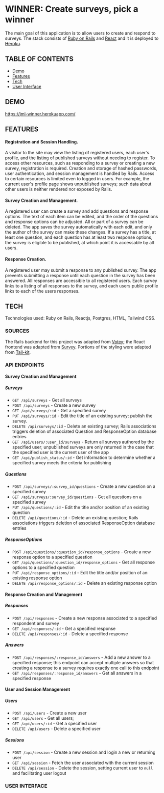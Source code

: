 # WINNER: Create surveys, pick a winner

The main goal of this application is to allow users to create and respond to surveys. The stack consists of [Ruby on Rails](https://rubyonrails.org/) and [React](https://reactjs.org/) and it is deployed to [Heroku](https://www.heroku.com/).

## TABLE OF CONTENTS

- [Demo](#Demo)
- [Features](#Features)
- [Tech](#Tech)
- [User Interface](#UserInterface)

## DEMO

https://jml-winner.herokuapp.com/

## FEATURES

#### Registration and Session Handling. 
A visitor to the site may view the listing of registered users, each user's profile, and the listing of published surveys without needing to register. To access other resources, such as responding to a survey or creating a new survey, registration is required. Creation and storage of hashed passwords, user authentication, and session management is handled by Rails. Access to certain resources is limited even to logged in users. For example, the current user's profile page shows unpublished surveys; such data about other users is neither rendered nor exposed by Rails.

#### Survey Creation and Management. 
A registered user can create a survey and add questions and response options. The text of each item can be edited, and the order of the questions and response options can be adjusted. All or part of a survey can be deleted. The app saves the survey automatically with each edit, and only the author of the survey can make these changes. If a survey has a title, at least one question, and each question has at least two response options, the survey is eligible to be published, at which point it is accessable by all users.

#### Response Creation.
A registered user may submit a response to any published survey. The app prevents submitting a response until each question in the survey has been answered. All responses are accessible to all registered users. Each survey links to a listing of all responses to the survey, and each users public profile links to each of the users responses.

## TECH

Technologies used: Ruby on Rails, Reactjs, Postgres, HTML, Tailwind CSS.

### SOURCES

The Rails backend for this project was adapted from [Votey](https://github.com/jasonmlutz/votey); the React frontend was adapted from [Survey](https://github.com/jasonmlutz/survey). Portions of the styling were adapted from [Tail-kit](https://www.tailwind-kit.com/).

### API ENDPOINTS

#### Survey Creation and Management

##### Surveys

- `GET /api/surveys` - Get all surveys
- `POST /api/surveys` - Create a new survey
- `GET /api/surveys/:id` - Get a specified survey
- `PUT /api/surveys/:id` - Edit the title of an existing survey; publish the survey.
- `DELETE /api/surveys/:id` - Delete an existing survey; Rails associations triggers deletion of associated Question and ResponseOption database entries
- `GET /api/users/:user_id/surveys` - Return all surveys authored by the specified user; unpublished surveys are only returned in the case that the specified user is the current user of the app
- `GET /api/publish_status/:id` - Get information to determine whether a specified survey meets the criteria for publishing

##### Questions

- `POST /api/surveys/:survey_id/questions` - Create a new question on a specified survey
- `GET /api/surveys/:survey_id/questions` - Get all questions on a specified survey
- `PUT /api/questions/:id` - Edit the title and/or position of an existing question
- `DELETE /api/questions/:id` - Delete an existing question; Rails associations triggers deletion of associated ResponseOption database entries

##### ResponseOptions

- `POST /api/questions/:question_id/response_options` - Create a new response option to a specified question
- `GET /api/questions/:question_id/response_options` - Get all response options to a specified question
- `PUT /api/response_options/:id` - Edit the title and/or position of an existing response option
- `DELETE /api/response_options/:id` - Delete an existing response option

#### Response Creation and Management

##### Responses

- `POST /api/responses` - Create a new response associated to a specified respondent and survey
- `GET /api/responses/:id` - Get a specified response
- `DELETE /api/responses/:id` - Delete a specified response

##### Answers

- `POST /api/responses/:response_id/answers` - Add a new answer to a specified response; this endpoint can accept multiple answers so that creating a response to a survey requires exactly one call to this endpoint
- `GET /api/responses/:response_id/answers` - Get all answers in a specified response

#### User and Session Management

##### Users

- `POST /api/users` - Create a new user
- `GET /api/users` - Get all users;
- `GET /api/users/:id` - Get a specified user
- `DELETE /api/users` - Delete a specified user

##### Sessions

- `POST /api/session` - Create a new session and login a new or returning user
- `GET /api/session` - Fetch the user associated with the current session
- `DELETE /api/session` - Delete the session, setting current user to `null` and facilitating user logout

### USER INTERFACE
